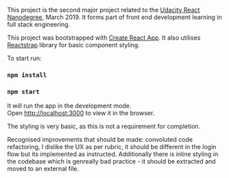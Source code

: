 This project is the second major project related to the [Udacity React Nanodegree](https://classroom.udacity.com/nanodegrees/nd019/), March 2019. It forms part of front end development learning in full stack engineering. 

This project was bootstrapped with [Create React App](https://github.com/facebook/create-react-app). It also utilises [Reactstrap](https://reactstrap.github.io) library for basic component styling. 

To start run:

### `npm install`
### `npm start`

It will run the app in the development mode.<br>
Open [http://localhost:3000](http://localhost:3000) to view it in the browser.

The styling is very basic, as this is not a requirement for completion. 

Recognised improvements that should be made: convoluted code refactoring, I dislike the UX as per rubric, it should be different in the login flow but its implemented as instructed. Additionally there is inline styling in the codebase which is genreally bad practice - it should be extracted and moved to an external file.
